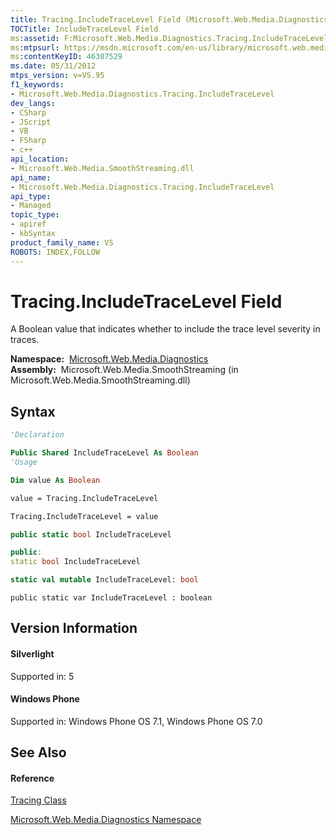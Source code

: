```yaml
---
title: Tracing.IncludeTraceLevel Field (Microsoft.Web.Media.Diagnostics)
TOCTitle: IncludeTraceLevel Field
ms:assetid: F:Microsoft.Web.Media.Diagnostics.Tracing.IncludeTraceLevel
ms:mtpsurl: https://msdn.microsoft.com/en-us/library/microsoft.web.media.diagnostics.tracing.includetracelevel(v=VS.95)
ms:contentKeyID: 46307529
ms.date: 05/31/2012
mtps_version: v=VS.95
f1_keywords:
- Microsoft.Web.Media.Diagnostics.Tracing.IncludeTraceLevel
dev_langs:
- CSharp
- JScript
- VB
- FSharp
- c++
api_location:
- Microsoft.Web.Media.SmoothStreaming.dll
api_name:
- Microsoft.Web.Media.Diagnostics.Tracing.IncludeTraceLevel
api_type:
- Managed
topic_type:
- apiref
- kbSyntax
product_family_name: VS
ROBOTS: INDEX,FOLLOW
---
```


# Tracing.IncludeTraceLevel Field

A Boolean value that indicates whether to include the trace level severity in traces.

**Namespace:**  [Microsoft.Web.Media.Diagnostics](microsoft-web-media-diagnostics-namespace_1.md)  
**Assembly:**  Microsoft.Web.Media.SmoothStreaming (in Microsoft.Web.Media.SmoothStreaming.dll)

## Syntax

``` vb
'Declaration

Public Shared IncludeTraceLevel As Boolean
'Usage

Dim value As Boolean

value = Tracing.IncludeTraceLevel

Tracing.IncludeTraceLevel = value
```

``` csharp
public static bool IncludeTraceLevel
```

``` c++
public:
static bool IncludeTraceLevel
```

``` fsharp
static val mutable IncludeTraceLevel: bool
```

``` jscript
public static var IncludeTraceLevel : boolean
```

## Version Information

#### Silverlight

Supported in: 5  

#### Windows Phone

Supported in: Windows Phone OS 7.1, Windows Phone OS 7.0  

## See Also

#### Reference

[Tracing Class](tracing-class-microsoft-web-media-diagnostics_1.md)

[Microsoft.Web.Media.Diagnostics Namespace](microsoft-web-media-diagnostics-namespace_1.md)


